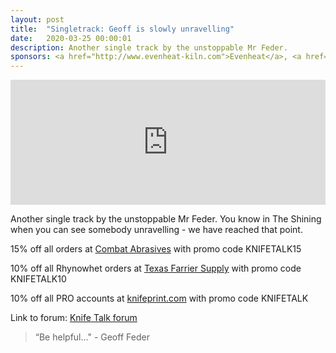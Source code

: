```yaml
---
layout: post
title:  "Singletrack: Geoff is slowly unravelling"
date:   2020-03-25 00:00:01
description: Another single track by the unstoppable Mr Feder. 
sponsors: <a href="http://www.evenheat-kiln.com">Evenheat</a>, <a href="http://www.combatabrasives.com">Combat Abrasives</a>, <a href="https://www.indasa-abrasives.com">IndasaUSA</a>, <a href="http://www.knifeprint.com">Knifeprint</a>, <a href="http://www.texasfarriersupply.com">Texas Farrier Supply</a> and <a href="https://claryxmetalworks.com">Claryx Metalworks</a>.
---
```

                
<iframe height="200px" width="100%" frameborder="no" scrolling="no" seamless src="https://player.simplecast.com/210c9a44-5553-45c4-88e3-4529db415cb0?dark=false"></iframe>

Another single track by the unstoppable Mr Feder. You know in The Shining when you can see somebody unravelling - we have reached that point. 




   
  










      

            
  













  
15% off all orders at  <a href="http://www.combatabrasives.com">Combat Abrasives</a> with promo code KNIFETALK15

10% off all Rhynowhet orders at  <a href="http://www.texasfarriersupply.com">Texas Farrier Supply</a> with promo code KNIFETALK10  

10% off all PRO accounts at <a href="http://www.knifeprint.com">knifeprint.com</a> with promo code KNIFETALK
 

   
  

Link to forum: <a href="http://forum.knifetalk.net">Knife Talk forum</a>




 


<blockquote class="largeQuote">“Be helpful..." - Geoff Feder</blockquote>



